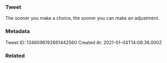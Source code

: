 ### Tweet
The sooner you make a choice, the sooner you can make an adjustment.

### Metadata
Tweet ID: 1346096192661442560
Created At: 2021-01-04T14:08:36.000Z

### Related

